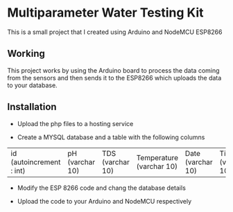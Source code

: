 # Multiparameter Water Testing Kit

This is a small project that I created using Arduino and NodeMCU ESP8266

## Working

This project works by using the Arduino board to process the data coming from the sensors and then sends it to the ESP8266 which uploads the data to your database.

## Installation

- Upload the php files to a hosting service

- Create a MYSQL database and a table with the following columns

<table>
<tr>
<td>id (autoincrement : int)</td>
<td>pH (varchar 10)</td>
<td>TDS (varchar 10)</td>
<td>Temperature (varchar 10)</td>
<td>Date (varchar 10)</td>
<td>Time (varchar 10)</td>
</tr>
</table>

- Modify the ESP 8266 code and chang the database details

- Upload the code to your Arduino and NodeMCU respectively
